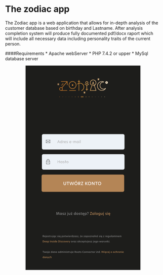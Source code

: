 # The zodiac app

<p>
    The Zodiac app is a web application that allows for in-depth analysis of 
    the customer database  based on birthday and Lastname. After analysis completion
    system will produce fully documented pdf/docx raport which will include
    all necessary data including personality traits of the current person.
</p>

####Requirements
    * Apache webServer
    * PHP 7.4.2 or upper
    * MySql database server
    
<div style="text-align:center"><img src="Screen.png" /></div>
